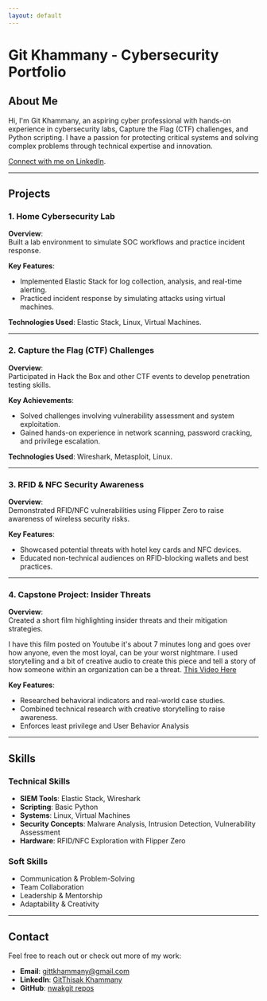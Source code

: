 ```yaml
---
layout: default
---
```


# Git Khammany - Cybersecurity Portfolio

## About Me
Hi, I'm Git Khammany, an aspiring cyber professional with hands-on experience in cybersecurity labs, Capture the Flag (CTF) challenges, and Python scripting. I have a passion for protecting critical systems and solving complex problems through technical expertise and innovation.

[Connect with me on LinkedIn](https://www.linkedin.com/in/gitthisak-khammany-07016b265).

---

## Projects

### 1. Home Cybersecurity Lab
**Overview**:  
Built a lab environment to simulate SOC workflows and practice incident response.

**Key Features**:  
- Implemented Elastic Stack for log collection, analysis, and real-time alerting.  
- Practiced incident response by simulating attacks using virtual machines.  

**Technologies Used**: Elastic Stack, Linux, Virtual Machines.  

---

### 2. Capture the Flag (CTF) Challenges
**Overview**:  
Participated in Hack the Box and other CTF events to develop penetration testing skills.

**Key Achievements**:  
- Solved challenges involving vulnerability assessment and system exploitation.  
- Gained hands-on experience in network scanning, password cracking, and privilege escalation.  

**Technologies Used**: Wireshark, Metasploit, Linux.

---

### 3. RFID & NFC Security Awareness
**Overview**:  
Demonstrated RFID/NFC vulnerabilities using Flipper Zero to raise awareness of wireless security risks.

**Key Features**:  
- Showcased potential threats with hotel key cards and NFC devices.  
- Educated non-technical audiences on RFID-blocking wallets and best practices.

---

### 4. Capstone Project: Insider Threats
**Overview**:  
Created a short film highlighting insider threats and their mitigation strategies.

I have this film posted on Youtube it's about 7 minutes long and goes over how anyone, even the most loyal, can be your worst nightmare.
I used storytelling and a bit of creative audio to create this piece and tell a story of how someone within an organization can be a threat. 
[This Video Here](https://www.youtube.com/watch?v=agszZwqljro&t=4s)

**Key Features**:  
- Researched behavioral indicators and real-world case studies.  
- Combined technical research with creative storytelling to raise awareness.
- Enforces least privilege and User Behavior Analysis 

---

## Skills
### Technical Skills
- **SIEM Tools**: Elastic Stack, Wireshark  
- **Scripting**: Basic Python  
- **Systems**: Linux, Virtual Machines  
- **Security Concepts**: Malware Analysis, Intrusion Detection, Vulnerability Assessment  
- **Hardware**: RFID/NFC Exploration with Flipper Zero  

### Soft Skills
- Communication & Problem-Solving  
- Team Collaboration  
- Leadership & Mentorship  
- Adaptability & Creativity  

---

## Contact
Feel free to reach out or check out more of my work:  
- **Email**: gittkhammany@gmail.com  
- **LinkedIn**: [GitThisak Khammany](https://www.linkedin.com/in/gitthisak-khammany-07016b265)  
- **GitHub**: [nwakgit repos](https://github.com/NwAKGit/nwakgit.github.io)   
